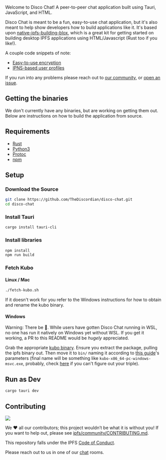 Welcome to Disco Chat! A peer-to-peer chat application built using Tauri, JavaScript, and HTML.

Disco Chat is meant to be a fun, easy-to-use chat application, but it's also meant to help show developers how to build applications like it. It's based upon [native-ipfs-building-blox](https://github.com/TheDiscordian/native-ipfs-building-blox), which is a great kit for getting started on building desktop IPFS applications using HTML/Javascript (Rust too if you like!).

A couple code snippets of note:

- [Easy-to-use encryption](ui/crypto.js)
- [IPNS-based user profiles](ui/peers/ipns.js)

If you run into any problems please reach out to [our community](https://docs.ipfs.tech/community/chat/), or [open an issue](https://github.com/TheDiscordian/disco-chat/issues/new/choose).

## Getting the binaries

We don't currently have any binaries, but are working on getting them out. Below are instructions on how to build the application from source.

## Requirements

- [Rust](https://www.rust-lang.org/)
- [Python3](https://python.org)
- [Protoc](https://grpc.io/docs/protoc-installation/)
- [npm](https://nodejs.org/en/download/)

## Setup

### Download the Source

```sh
git clone https://github.com/TheDiscordian/disco-chat.git
cd disco-chat
```

### Install Tauri

```sh
cargo install tauri-cli
```

### Install libraries

```sh
npm install
npm run build
```

### Fetch Kubo

#### Linux / Mac

```sh
./fetch-kubo.sh
```

If it doesn't work for you refer to the Windows instructions for how to obtain and rename the kubo binary.

#### Windows

Warning: There be 🐉. While users have gotten Disco Chat running in WSL, no one has run it natively on Windows yet without WSL. If you get it working, a PR to this README would be *hugely* appreciated.

Grab the appropriate [kubo binary](https://dist.ipfs.tech/#kubo). Ensure you extract the package, pulling the ipfs binary out. Then move it to `bin/` naming it according to [this guide](https://tauri.app/v1/guides/building/sidecar/)'s parameters (final name will be something like `kubo-x86_64-pc-windows-msvc.exe`, probably, check [here](https://doc.rust-lang.org/nightly/rustc/platform-support.html#tier-1-with-host-tools) if you can't figure out your triple).

## Run as Dev

```sh
cargo tauri dev
```

## Contributing

[![](https://cdn.rawgit.com/jbenet/contribute-ipfs-gif/master/img/contribute.gif)](https://github.com/ipfs/community/blob/master/CONTRIBUTING.md)

We ❤️ all our contributors; this project wouldn’t be what it is without you! If you want to help out, please see [ipfs/community/CONTRIBUTING.md](https://github.com/ipfs/community/blob/master/CONTRIBUTING.md).

This repository falls under the IPFS [Code of Conduct](https://github.com/ipfs/community/blob/master/code-of-conduct.md).

Please reach out to us in one of our [chat](https://docs.ipfs.tech/community/chat/) rooms.
